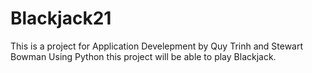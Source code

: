 # Blackjack21
This is a project for Application Develepment by Quy Trinh and Stewart Bowman 
Using Python this project will be able to play Blackjack. 